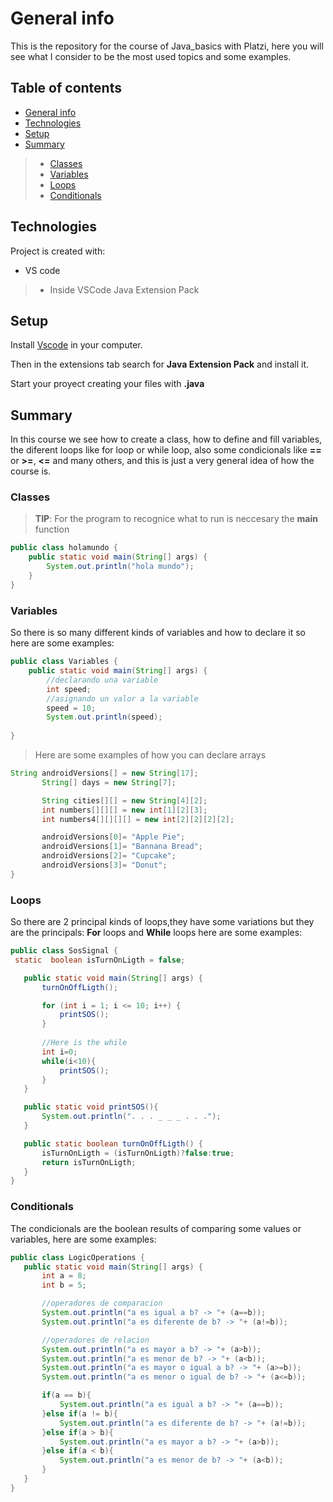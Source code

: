 # General info
This is the repository for the course of Java_basics with Platzi, here you will see what I consider to be the most used topics and some examples.

## Table of contents
* [General info](#general-info)
* [Technologies](#technologies)
* [Setup](#setup)
* [Summary](#summary)
> * [Classes](#classes)
> * [Variables](#variables)
> * [Loops](#loops)
> * [Conditionals](#condicionals)
	
## Technologies
Project is created with:
* VS code
> * Inside VSCode Java Extension Pack

	
## Setup
Install [Vscode](https://code.visualstudio.com/download) in your computer.

Then in the extensions tab search for **Java Extension Pack** and install it.

Start your proyect creating your files with **.java**  

## Summary
In this course we see how to create a class, how to define and fill variables, the diferent loops like for loop or while loop, also some condicionals like **==** 
or **>=**, **<=** and many others, and this is just a very general idea of how the course is.

### Classes
> **TIP**: For the program to recognice what to run is neccesary the **main** function
```java
public class holamundo {
    public static void main(String[] args) {
        System.out.println("hola mundo");
    }
}
```
### Variables
So there is so many different kinds of variables and how to declare it so here are some examples:
```java
public class Variables {
    public static void main(String[] args) {
        //declarando una variable
        int speed;
        //asignando un valor a la variable
        speed = 10;
        System.out.println(speed);
        
}
```
> Here are some examples of how you can declare arrays
 ```java
 String androidVersions[] = new String[17];
        String[] days = new String[7];

        String cities[][] = new String[4][2];
        int numbers[][][] = new int[1][2][3];
        int numbers4[][][][] = new int[2][2][2][2];

        androidVersions[0]= "Apple Pie";
        androidVersions[1]= "Bannana Bread";
        androidVersions[2]= "Cupcake";
        androidVersions[3]= "Donut";
}
```
### Loops
So there are 2 principal kinds of loops,they have some variations but they are the principals: **For** loops and **While** loops here are some examples:
 ```java
 public class SosSignal {
  static  boolean isTurnOnLigth = false;

    public static void main(String[] args) {
        turnOnOffLigth();

        for (int i = 1; i <= 10; i++) {
            printSOS();
        }
        
        //Here is the while
        int i=0;
        while(i<10){
            printSOS();
        }
    }

    public static void printSOS(){
        System.out.println(". . . _ _ _ . . .");
    }

    public static boolean turnOnOffLigth() {
        isTurnOnLigth = (isTurnOnLigth)?false:true;
        return isTurnOnLigth;
    }
}
```
### Conditionals
The condicionals are the boolean results of comparing some values or variables, here are some examples:
 ```java
public class LogicOperations {
    public static void main(String[] args) {
        int a = 8;
        int b = 5;

        //operadores de comparacion
        System.out.println("a es igual a b? -> "+ (a==b));
        System.out.println("a es diferente de b? -> "+ (a!=b));

        //operadores de relacion
        System.out.println("a es mayor a b? -> "+ (a>b));
        System.out.println("a es menor de b? -> "+ (a<b));
        System.out.println("a es mayor o igual a b? -> "+ (a>=b));
        System.out.println("a es menor o igual de b? -> "+ (a<=b));

        if(a == b){
            System.out.println("a es igual a b? -> "+ (a==b));
        }else if(a != b){
            System.out.println("a es diferente de b? -> "+ (a!=b));
        }else if(a > b){
            System.out.println("a es mayor a b? -> "+ (a>b));
        }else if(a < b){
            System.out.println("a es menor de b? -> "+ (a<b));
        }
    }
}
```
